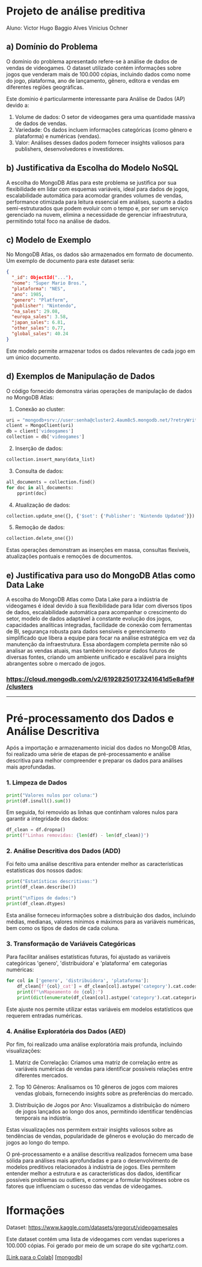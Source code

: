 # Projeto de análise preditiva

Aluno: Victor Hugo Baggio Alves
       Vinicius Ochner

## a) Domínio do Problema

O domínio do problema apresentado refere-se à análise de dados de vendas de videogames. O dataset utilizado contém informações sobre jogos que venderam mais de 100.000 cópias, incluindo dados como nome do jogo, plataforma, ano de lançamento, gênero, editora e vendas em diferentes regiões geográficas.

Este domínio é particularmente interessante para Análise de Dados (AP) devido a:

1. Volume de dados: O setor de videogames gera uma quantidade massiva de dados de vendas.
2. Variedade: Os dados incluem informações categóricas (como gênero e plataforma) e numéricas (vendas).
3. Valor: Análises desses dados podem fornecer insights valiosos para publishers, desenvolvedores e investidores.

## b) Justificativa da Escolha do Modelo NoSQL

A escolha do MongoDB Atlas para este problema se justifica por sua flexibilidade em lidar com esquemas variáveis, ideal para dados de jogos, escalabilidade automática para acomodar grandes volumes de vendas, performance otimizada para leitura essencial em análises, suporte a dados semi-estruturados que podem evoluir com o tempo e, por ser um serviço gerenciado na nuvem, elimina a necessidade de gerenciar infraestrutura, permitindo total foco na análise de dados.

## c) Modelo de Exemplo

No MongoDB Atlas, os dados são armazenados em formato de documento. Um exemplo de documento para este dataset seria:

```json
{
  "_id": ObjectId("..."),
  "nome": "Super Mario Bros.",
  "plataforma": "NES",
  "ano": 1985,
  "genero": "Platform",
  "publisher": "Nintendo",
  "na_sales": 29.08,
  "europa_sales": 3.58,
  "japan_sales": 6.81,
  "other_sales": 0.77,
  "global_sales": 40.24
}
```

Este modelo permite armazenar todos os dados relevantes de cada jogo em um único documento.

## d) Exemplos de Manipulação de Dados

O código fornecido demonstra várias operações de manipulação de dados no MongoDB Atlas:

1. Conexão ao cluster:
```python
uri = "mongodb+srv://user:senha@cluster2.4aum8c5.mongodb.net/?retryWrites=true&w=majority&appName=Cluster2"
client = MongoClient(uri)
db = client['videogames']
collection = db['videogames']
```

2. Inserção de dados:
```python
collection.insert_many(data_list)
```

3. Consulta de dados:
```python
all_documents = collection.find()
for doc in all_documents:
    pprint(doc)
```

4. Atualização de dados:
```python
collection.update_one({}, {'$set': {'Publisher': 'Nintendo Updated'}})
```

5. Remoção de dados:
```python
collection.delete_one({})
```

Estas operações demonstram as inserções em massa, consultas flexíveis, atualizações pontuais e remoções de documentos.

## e) Justificativa para uso do MongoDB Atlas como Data Lake


A escolha do MongoDB Atlas como Data Lake para a indústria de videogames é ideal devido à sua flexibilidade para lidar com diversos tipos de dados, escalabilidade automática para acompanhar o crescimento do setor, modelo de dados adaptável à constante evolução dos jogos, capacidades analíticas integradas, facilidade de conexão com ferramentas de BI, segurança robusta para dados sensíveis e gerenciamento simplificado que libera a equipe para focar na análise estratégica em vez da manutenção da infraestrutura. Essa abordagem completa permite não só analisar as vendas atuais, mas também incorporar dados futuros de diversas fontes, criando um ambiente unificado e escalável para insights abrangentes sobre o mercado de jogos.

### https://cloud.mongodb.com/v2/61928250173241641d5e8af9#/clusters

---

# Pré-processamento dos Dados e Análise Descritiva

Após a importação e armazenamento inicial dos dados no MongoDB Atlas, foi realizado uma série de etapas de pré-processamento e análise descritiva para melhor compreender e preparar os dados para análises mais aprofundadas.

### 1. Limpeza de Dados

```python
print("Valores nulos por coluna:")
print(df.isnull().sum())
```

Em seguida, foi removido as linhas que continham valores nulos para garantir a integridade dos dados:

```python
df_clean = df.dropna()
print(f"Linhas removidas: {len(df) - len(df_clean)}")
```

### 2. Análise Descritiva dos Dados (ADD)

Foi feito  uma análise descritiva para entender melhor as características estatísticas dos nossos dados:

```python
print("Estatísticas descritivas:")
print(df_clean.describe())

print("\nTipos de dados:")
print(df_clean.dtypes)
```

Esta análise  forneceu informações sobre a distribuição dos dados, incluindo médias, medianas, valores mínimos e máximos para as variáveis numéricas, bem como os tipos de dados de cada coluna.

### 3. Transformação de Variáveis Categóricas

Para facilitar análises estatísticas futuras, foi ajustado as variáveis categóricas 'genero', 'distribuidora' e 'plataforma' em categorias numéricas:

```python
for col in ['genero', 'distribuidora', 'plataforma']:
    df_clean[f'{col}_cat'] = df_clean[col].astype('category').cat.codes
    print(f"\nMapeamento de {col}:")
    print(dict(enumerate(df_clean[col].astype('category').cat.categories)))
```

Este ajuste nos permite utilizar estas variáveis em modelos estatísticos que requerem entradas numéricas.

### 4. Análise Exploratória dos Dados (AED)

Por fim, foi realizado uma análise exploratória mais profunda, incluindo visualizações:

1. Matriz de Correlação: Criamos uma matriz de correlação entre as variáveis numéricas de vendas para identificar possíveis relações entre diferentes mercados.

2. Top 10 Gêneros: Analisamos os 10 gêneros de jogos com maiores vendas globais, fornecendo insights sobre as preferências do mercado.

3. Distribuição de Jogos por Ano: Visualizamos a distribuição do número de jogos lançados ao longo dos anos, permitindo identificar tendências temporais na indústria.

Estas visualizações nos permitem extrair insights valiosos sobre as tendências de vendas, popularidade de gêneros e evolução do mercado de jogos ao longo do tempo.

O pré-processamento e a análise descritiva realizados fornecem uma base sólida para análises mais aprofundadas e para o desenvolvimento de modelos preditivos relacionados à indústria de jogos. Eles permitem entender melhor a estrutura e as características dos dados, identificar possíveis problemas ou outliers, e começar a formular hipóteses sobre os fatores que influenciam o sucesso das vendas de videogames.


# Iformações

Dataset: https://www.kaggle.com/datasets/gregorut/videogamesales

Este dataset contém uma lista de videogames com vendas superiores a 100.000 cópias. Foi gerado por meio de um scrape do site vgchartz.com.

[[Link para o Colab]](https://colab.research.google.com/drive/1RS7Sv9lGHmktiwjneEsMBmEhqS4LlNY8#scrollTo=9R8dTqvc356S)
[[mongodb]](https://cloud.mongodb.com/v2/61928250173241641d5e8af9#/clusters)
